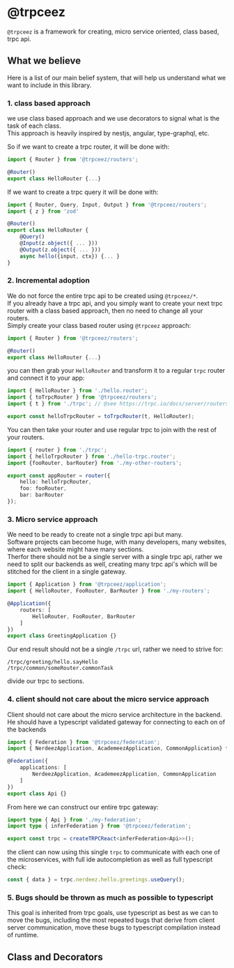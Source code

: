 # @trpceez

`@trpceez` is a framework for creating, micro service oriented, class based, trpc api.

## What we believe

Here is a list of our main belief system, that will help us understand what we want to include in this library.

### 1. class based approach

we use class based approach and we use decorators to signal what is the task of each class.  
This approach is heavily inspired by nestjs, angular, type-graphql, etc.

So if we want to create a trpc router, it will be done with:

```typescript
import { Router } from '@trpceez/routers';

@Router()
export class HelloRouter {...}
```

If we want to create a trpc query it will be done with:

```typescript
import { Router, Query, Input, Output } from '@trpceez/routers';
import { z } from 'zod'

@Router()
export class HelloRouter {
	@Query()
	@Input(z.object({ ... }))
	@Output(z.object({ ... }))
	async hello({input, ctx}) {... }
}
```

### 2. Incremental adoption

We do not force the entire trpc api to be created using `@trpceez/*`.  
If you already have a trpc api, and you simply want to create your next trpc router with a class based approach, then no need to change all your routers.  
Simply create your class based router using `@trpceez` approach:

```typescript
import { Router } from '@trpceez/routers';

@Router()
export class HelloRouter {...}
```

you can then grab your `HelloRouter` and transform it to a regular `trpc` router and connect it to your app:

```typescript
import { HelloRouter } from './hello.router';
import { toTrpcRouter } from '@trpceez/routers';
import { t } from './trpc'; // @see https://trpc.io/docs/server/routers

export const helloTrpcRouter = toTrpcRouter(t, HelloRouter);
```

You can then take your router and use regular trpc to join with the rest of your routers.

```typescript
import { router } from './trpc';
import { helloTrpcRouter } from './hello-trpc.router'; 
import {fooRouter, barRouter} from './my-other-routers';

export const appRouter = router({
    hello: helloTrpcRouter,
    foo: fooRouter,
    bar: barRouter
});
```

### 3. Micro service approach

We need to be ready to create not a single trpc api but many.  
Software projects can become huge, with many developers, many websites, where each website might have many sections.  
Therfor there should not be a single server with a single trpc api, rather we need to split our backends as well, creating many trpc api's which will be stitched for the client in a single gateway.

```typescript
import { Application } from '@trpceez/application';
import { HelloRouter, FooRouter, BarRouter } from './my-routers';

@Application({
	routers: [
		HelloRouter, FooRouter, BarRouter
	]	
})
export class GreetingApplication {}
```

Our end result should not be a single `/trpc` url, rather we need to strive for:

```
/trpc/greeting/hello.sayHello
/trpc/common/someRouter.commonTask
```

divide our trpc to sections.

### 4. client should not care about the micro service approach

Client should not care about the micro service architecture in the backend.  
He should have a typescript validated gateway for connecting to each on of the backends

```typescript
import { Federation } from '@trpceez/federation';
import { NerdeezApplication, AcademeezApplication, CommonApplication} from './my-applications'

@Federation({
	applications: [
		NerdeezApplication, AcademeezApplication, CommonApplication
	]
})
export class Api {}
```

From here we can construct our entire trpc gateway:

```typescript
import type { Api } from './my-federation';
import type { inferFederation } from '@trpceez/federation';

export const trpc = createTRPCReact<inferFederation<Api>>();

```

the client can now using this single `trpc` to communicate with each one of the microservices, with full ide autocompletion as well as full typescript check:

```typescript
const { data } = trpc.nerdeez.hello.greetings.useQuery();
```

### 5. Bugs should be thrown as much as possible to typescript

This goal is inherited from trpc goals, use typescript as best as we can to move the bugs, including the most repeated bugs that derive from client server communication, move these bugs to typescript compilation instead of runtime.

## Class and Decorators